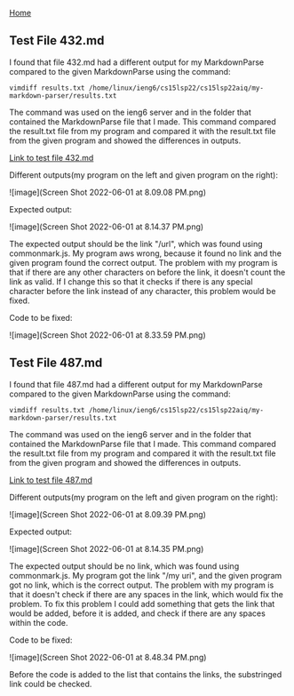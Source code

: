[Home](https://dledermann.github.io/cse15l-lab-reports/)

## Test File 432.md

I found that file 432.md had a different output for my MarkdownParse compared to the given MarkdownParse using the command:

```
vimdiff results.txt /home/linux/ieng6/cs15lsp22/cs15lsp22aiq/my-markdown-parser/results.txt
```

The command was used on the ieng6 server and in the folder that contained the MarkdownParse file that I made. This command compared the result.txt file from my program and compared it with the result.txt file from the given program and showed the differences in outputs.

[Link to test file 432.md](https://github.com/dledermann/markdown-parser/blob/main/test-files/432.md)

Different outputs(my program on the left and given program on the right):

![image](Screen Shot 2022-06-01 at 8.09.08 PM.png)

Expected output:

![image](Screen Shot 2022-06-01 at 8.14.37 PM.png)

The expected output should be the link "/url", which was found using commonmark.js. My program aws wrong, because it found no link and the given program found the correct output. The problem with my program is that if there are any other characters on before the link, it doesn't count the link as valid. If I change this so that it checks if there is any special character before the link instead of any character, this problem would be fixed.

Code to be fixed:

![image](Screen Shot 2022-06-01 at 8.33.59 PM.png)

## Test File 487.md

I found that file 487.md had a different output for my MarkdownParse compared to the given MarkdownParse using the command:

```
vimdiff results.txt /home/linux/ieng6/cs15lsp22/cs15lsp22aiq/my-markdown-parser/results.txt
```

The command was used on the ieng6 server and in the folder that contained the MarkdownParse file that I made. This command compared the result.txt file from my program and compared it with the result.txt file from the given program and showed the differences in outputs.

[Link to test file 487.md](https://github.com/dledermann/markdown-parser/blob/main/test-files/487.md)

Different outputs(my program on the left and given program on the right):

![image](Screen Shot 2022-06-01 at 8.09.39 PM.png)

Expected output:

![image](Screen Shot 2022-06-01 at 8.14.35 PM.png)

The expected output should be no link, which was found using commonmark.js. My program got the link "/my uri", and the given program got no link, which is the correct output. The problem with my program is that it doesn't check if there are any spaces in the link, which would fix the problem. To fix this problem I could add something that gets the link that would be added, before it is added, and check if there are any spaces within the code. 

Code to be fixed: 

![image](Screen Shot 2022-06-01 at 8.48.34 PM.png)

Before the code is added to the list that contains the links, the substringed link could be checked.